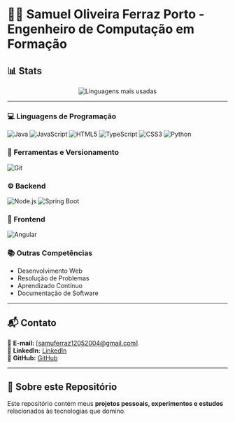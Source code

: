 # 👨‍💻 Samuel Oliveira Ferraz Porto - Engenheiro de Computação em Formação





## 📊 Stats

<div align="center">

![Linguagens mais usadas](https://github-readme-stats.vercel.app/api/top-langs/?username=SamuelOliveira-lab&layout=compact&theme=tokyonight)  

</div>  

--- 

### 💻 Linguagens de Programação  
![Java](https://img.shields.io/badge/Java-ED8B00?style=for-the-badge&logo=openjdk&logoColor=white) 
![JavaScript](https://img.shields.io/badge/JavaScript-F7DF1E?style=for-the-badge&logo=javascript&logoColor=black) 
![HTML5](https://img.shields.io/badge/HTML5-E34F26?style=for-the-badge&logo=html5&logoColor=white) 
![TypeScript](https://img.shields.io/badge/TypeScript-3178C6?style=for-the-badge&logo=typescript&logoColor=white) 
![CSS3](https://img.shields.io/badge/CSS3-1572B6?style=for-the-badge&logo=css3&logoColor=white) 
![Python](https://img.shields.io/badge/Python-3776AB?style=for-the-badge&logo=python&logoColor=white) 

### 🔧 Ferramentas e Versionamento  
![Git](https://img.shields.io/badge/Git-F05032?style=for-the-badge&logo=git&logoColor=white)  

### ⚙️ Backend  
![Node.js](https://img.shields.io/badge/Node.js-43853D?style=for-the-badge&logo=node.js&logoColor=white) 
![Spring Boot](https://img.shields.io/badge/Spring_Boot-6DB33F?style=for-the-badge&logo=spring&logoColor=white) 

### 🎨 Frontend  
![Angular](https://img.shields.io/badge/Angular-DD0031?style=for-the-badge&logo=angular&logoColor=white)  

### 📚 Outras Competências  
- Desenvolvimento Web  
- Resolução de Problemas  
- Aprendizado Contínuo
- Documentação de Software  

---

## 📬 Contato  

📧 **E-mail:** [samuferraz12052004@gmail.com]  
💼 **LinkedIn:** [LinkedIn](https://www.linkedin.com/in/samueloliveiraferrazporto/)  
🐙 **GitHub:** [GitHub](https://github.com/SamuelOliveira-lab)  

---

## 📌 Sobre este Repositório  
Este repositório contém meus **projetos pessoais, experimentos e estudos** relacionados às tecnologias que domino.  
